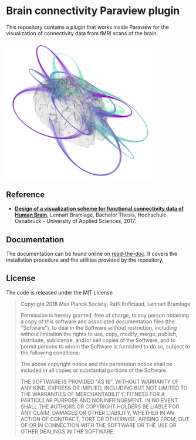 # Brain connectivity Paraview plugin

This repository contains a plugin that works inside Paraview for the visualization of connectivity data from fMRI scans of the brain.

<img src="doc/source/_static/paraview_preview.png" width="400" />

## Reference

* [**Design of a visualization scheme for functional connectivity data of Human Brain**](https://is.tuebingen.mpg.de/publications/bramlage-2017), Lennart Bramlage, Bachelor Thesis,
  Hochschule Osnabrück - University of Applied Sciences, 2017.

## Documentation

The documentation can be found online on [read-the-doc](http://brain-data-vizualisation.readthedocs.io/en/latest/).
It covers the installation procedure and the utilities provided by the repository.



## License

The code is released under the MIT License

> Copyright 2018 Max Planck Society, Raffi Enficiaud, Lennart Bramlage
>
> Permission is hereby granted, free of charge, to any person obtaining a copy of this software and associated documentation files (the "Software"),
> to deal in the Software without restriction, including without limitation the rights to use, copy, modify, merge, publish, distribute, sublicense,
> and/or sell copies of the Software, and to permit persons to whom the Software is furnished to do so, subject to the following conditions:
>
> The above copyright notice and this permission notice shall be included in all copies or substantial portions of the Software.
>
> THE SOFTWARE IS PROVIDED "AS IS", WITHOUT WARRANTY OF ANY KIND, EXPRESS OR IMPLIED, INCLUDING BUT NOT LIMITED TO THE WARRANTIES OF MERCHANTABILITY,
> FITNESS FOR A PARTICULAR PURPOSE AND NONINFRINGEMENT. IN NO EVENT SHALL THE AUTHORS OR COPYRIGHT HOLDERS BE LIABLE FOR ANY CLAIM, DAMAGES OR OTHER
> LIABILITY, WHETHER IN AN ACTION OF CONTRACT, TORT OR OTHERWISE, ARISING FROM, OUT OF OR IN CONNECTION WITH THE SOFTWARE OR THE USE OR OTHER DEALINGS
> IN THE SOFTWARE.
